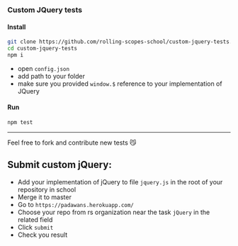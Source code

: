 ### Custom JQuery tests
#### Install
```sh
git clone https://github.com/rolling-scopes-school/custom-jquery-tests.git
cd custom-jquery-tests
npm i
```

* open `config.json`
* add path to your folder
* make sure you provided `window.$` reference to your implementation of JQuery

#### Run
```sh
npm test
```
---

Feel free to fork and contribute new tests :smirk_cat:

## Submit custom jQuery:
- Add your implementation of jQuery to file `jquery.js` in the root of your repository in school
- Merge it to master
- Go to `https://padawans.herokuapp.com/`
- Choose your repo from rs organization near the task `jQuery` in the related field
- Click `submit`
- Check you result
